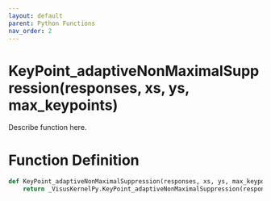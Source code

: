 ```yaml
---
layout: default
parent: Python Functions
nav_order: 2
---
```


# KeyPoint_adaptiveNonMaximalSuppression(responses, xs, ys, max_keypoints)

Describe function here.

# Function Definition

```python
def KeyPoint_adaptiveNonMaximalSuppression(responses, xs, ys, max_keypoints):
    return _VisusKernelPy.KeyPoint_adaptiveNonMaximalSuppression(responses, xs, ys, max_keypoints)
```